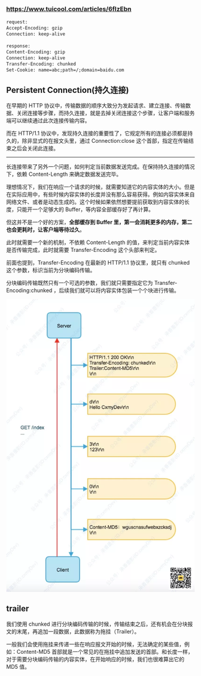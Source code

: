 ### https://www.tuicool.com/articles/6fIzEbn

``` http
request:
Accept-Encoding: gzip
Connection: keep-alive

response:
Content-Encoding: gzip
Connection: keep-alive
Transfer-Encoding: chunked
Set-Cookie: name=abc;path=/;domain=baidu.com
```

## Persistent Connection(持久连接)

在早期的 HTTP 协议中，传输数据的顺序大致分为发起请求、建立连接、传输数据、关闭连接等步骤，而持久连接，就是去掉关闭连接这个步骤，让客户端和服务端可以继续通过此次连接传输内容。

而在 HTTP/1.1 协议中，发现持久连接的重要性了，它规定所有的连接必须都是持久的，除非显式的在报文头里，通过 Connection:close 这个首部，指定在传输结束之后会关闭此连接。

----------

长连接带来了另外一个问题，如何判定当前数据发送完成。在保持持久连接的情况下，依赖 Content-Length 来确定数据发送完毕。

理想情况下，我们在响应一个请求的时候，就需要知道它的内容实体的大小。但是在实际应用中，有些时候内容实体的长度并没有那么容易获得。例如内容实体来自网络文件、或者是动态生成的。这个时候如果依然想要提前获取到内容实体的长度，只能开一个足够大的 Buffer，等内容全部缓存好了再计算。

但这并不是一个好的方案，**全部缓存到 Buffer 里，第一会消耗更多的内存，第二也会更耗时，让客户端等待过久**。

此时就需要一个新的机制，不依赖 Content-Length 的值，来判定当前内容实体是否传输完成，此时就需要 Transfer-Encoding 这个头部来判定。

前面也提到，Transfer-Encoding 在最新的 HTTP/1.1 协议里，就只有 chunked 这个参数，标识当前为分块编码传输。

分块编码传输既然只有一个可选的参数，我们就只需要指定它为 Transfer-Encoding:chunked ，后续我们就可以将内容实体包装一个个块进行传输。

![http-client-server-chunked](/images/http-client-server-chunked.webp)

## trailer 
我们使用 chunked 进行分块编码传输的时候，传输结束之后，还有机会在分块报文的末尾，再追加一段数据，此数据称为拖挂（Trailer）。

一般我们会使用拖挂来传递一些在响应报文开始的时候，无法确定的某些值，例如：Content-MD5 首部就是一个常见的在拖挂中追加发送的首部。和长度一样，对于需要分块编码传输的内容实体，在开始响应的时候，我们也很难算出它的 MD5 值。